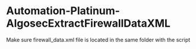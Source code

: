 # Automation-Platinum-AlgosecExtractFirewallDataXML

Make sure firewall_data.xml file is located in the same folder with the script
